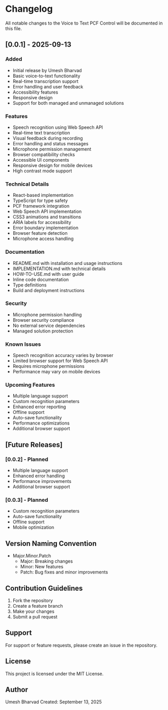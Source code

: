 # Changelog

All notable changes to the Voice to Text PCF Control will be documented in this file.

## [0.0.1] - 2025-09-13
### Added
- Initial release by Umesh Bharvad
- Basic voice-to-text functionality
- Real-time transcription support
- Error handling and user feedback
- Accessibility features
- Responsive design
- Support for both managed and unmanaged solutions

### Features
- Speech recognition using Web Speech API
- Real-time text transcription
- Visual feedback during recording
- Error handling and status messages
- Microphone permission management
- Browser compatibility checks
- Accessible UI components
- Responsive design for mobile devices
- High contrast mode support

### Technical Details
- React-based implementation
- TypeScript for type safety
- PCF framework integration
- Web Speech API implementation
- CSS3 animations and transitions
- ARIA labels for accessibility
- Error boundary implementation
- Browser feature detection
- Microphone access handling

### Documentation
- README.md with installation and usage instructions
- IMPLEMENTATION.md with technical details
- HOW-TO-USE.md with user guide
- Inline code documentation
- Type definitions
- Build and deployment instructions

### Security
- Microphone permission handling
- Browser security compliance
- No external service dependencies
- Managed solution protection

### Known Issues
- Speech recognition accuracy varies by browser
- Limited browser support for Web Speech API
- Requires microphone permissions
- Performance may vary on mobile devices

### Upcoming Features
- Multiple language support
- Custom recognition parameters
- Enhanced error reporting
- Offline support
- Auto-save functionality
- Performance optimizations
- Additional browser support

## [Future Releases]

### [0.0.2] - Planned
- Multiple language support
- Enhanced error handling
- Performance improvements
- Additional browser support

### [0.0.3] - Planned
- Custom recognition parameters
- Auto-save functionality
- Offline support
- Mobile optimization

## Version Naming Convention
- Major.Minor.Patch
  - Major: Breaking changes
  - Minor: New features
  - Patch: Bug fixes and minor improvements

## Contribution Guidelines
1. Fork the repository
2. Create a feature branch
3. Make your changes
4. Submit a pull request

## Support
For support or feature requests, please create an issue in the repository.

## License
This project is licensed under the MIT License.

## Author
Umesh Bharvad
Created: September 13, 2025
